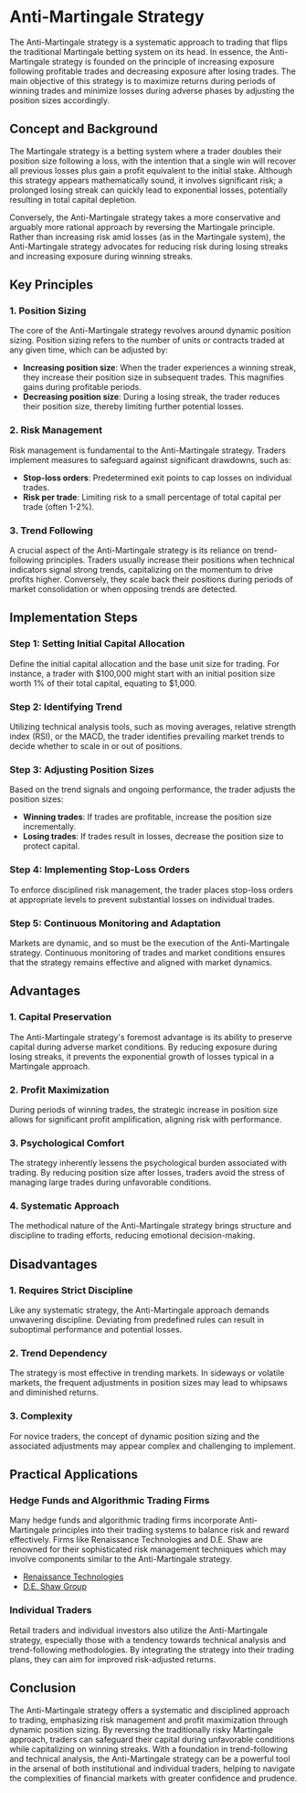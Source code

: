 # Anti-Martingale Strategy

The Anti-Martingale strategy is a systematic approach to trading that flips the traditional Martingale betting system on its head. In essence, the Anti-Martingale strategy is founded on the principle of increasing exposure following profitable trades and decreasing exposure after losing trades. The main objective of this strategy is to maximize returns during periods of winning trades and minimize losses during adverse phases by adjusting the position sizes accordingly.

## Concept and Background

The Martingale strategy is a betting system where a trader doubles their position size following a loss, with the intention that a single win will recover all previous losses plus gain a profit equivalent to the initial stake. Although this strategy appears mathematically sound, it involves significant risk; a prolonged losing streak can quickly lead to exponential losses, potentially resulting in total capital depletion.

Conversely, the Anti-Martingale strategy takes a more conservative and arguably more rational approach by reversing the Martingale principle. Rather than increasing risk amid losses (as in the Martingale system), the Anti-Martingale strategy advocates for reducing risk during losing streaks and increasing exposure during winning streaks.

## Key Principles

### 1. Position Sizing

The core of the Anti-Martingale strategy revolves around dynamic position sizing. Position sizing refers to the number of units or contracts traded at any given time, which can be adjusted by:

- **Increasing position size**: When the trader experiences a winning streak, they increase their position size in subsequent trades. This magnifies gains during profitable periods.
- **Decreasing position size**: During a losing streak, the trader reduces their position size, thereby limiting further potential losses.

### 2. Risk Management

Risk management is fundamental to the Anti-Martingale strategy. Traders implement measures to safeguard against significant drawdowns, such as:

- **Stop-loss orders**: Predetermined exit points to cap losses on individual trades.
- **Risk per trade**: Limiting risk to a small percentage of total capital per trade (often 1-2%).

### 3. Trend Following

A crucial aspect of the Anti-Martingale strategy is its reliance on trend-following principles. Traders usually increase their positions when technical indicators signal strong trends, capitalizing on the momentum to drive profits higher. Conversely, they scale back their positions during periods of market consolidation or when opposing trends are detected.

## Implementation Steps

### Step 1: Setting Initial Capital Allocation

Define the initial capital allocation and the base unit size for trading. For instance, a trader with $100,000 might start with an initial position size worth 1% of their total capital, equating to $1,000.

### Step 2: Identifying Trend

Utilizing technical analysis tools, such as moving averages, relative strength index (RSI), or the MACD, the trader identifies prevailing market trends to decide whether to scale in or out of positions.

### Step 3: Adjusting Position Sizes

Based on the trend signals and ongoing performance, the trader adjusts the position sizes:

- **Winning trades**: If trades are profitable, increase the position size incrementally.
- **Losing trades**: If trades result in losses, decrease the position size to protect capital.

### Step 4: Implementing Stop-Loss Orders

To enforce disciplined risk management, the trader places stop-loss orders at appropriate levels to prevent substantial losses on individual trades.

### Step 5: Continuous Monitoring and Adaptation

Markets are dynamic, and so must be the execution of the Anti-Martingale strategy. Continuous monitoring of trades and market conditions ensures that the strategy remains effective and aligned with market dynamics.

## Advantages

### 1. Capital Preservation

The Anti-Martingale strategy's foremost advantage is its ability to preserve capital during adverse market conditions. By reducing exposure during losing streaks, it prevents the exponential growth of losses typical in a Martingale approach.

### 2. Profit Maximization

During periods of winning trades, the strategic increase in position size allows for significant profit amplification, aligning risk with performance.

### 3. Psychological Comfort

The strategy inherently lessens the psychological burden associated with trading. By reducing position size after losses, traders avoid the stress of managing large trades during unfavorable conditions.

### 4. Systematic Approach

The methodical nature of the Anti-Martingale strategy brings structure and discipline to trading efforts, reducing emotional decision-making.

## Disadvantages

### 1. Requires Strict Discipline

Like any systematic strategy, the Anti-Martingale approach demands unwavering discipline. Deviating from predefined rules can result in suboptimal performance and potential losses.

### 2. Trend Dependency

The strategy is most effective in trending markets. In sideways or volatile markets, the frequent adjustments in position sizes may lead to whipsaws and diminished returns.

### 3. Complexity

For novice traders, the concept of dynamic position sizing and the associated adjustments may appear complex and challenging to implement.

## Practical Applications

### Hedge Funds and Algorithmic Trading Firms

Many hedge funds and algorithmic trading firms incorporate Anti-Martingale principles into their trading systems to balance risk and reward effectively. Firms like Renaissance Technologies and D.E. Shaw are renowned for their sophisticated risk management techniques which may involve components similar to the Anti-Martingale strategy.

- [Renaissance Technologies](https://www.rentec.com/)
- [D.E. Shaw Group](https://www.deshaw.com/)

### Individual Traders

Retail traders and individual investors also utilize the Anti-Martingale strategy, especially those with a tendency towards technical analysis and trend-following methodologies. By integrating the strategy into their trading plans, they can aim for improved risk-adjusted returns.

## Conclusion

The Anti-Martingale strategy offers a systematic and disciplined approach to trading, emphasizing risk management and profit maximization through dynamic position sizing. By reversing the traditionally risky Martingale approach, traders can safeguard their capital during unfavorable conditions while capitalizing on winning streaks. With a foundation in trend-following and technical analysis, the Anti-Martingale strategy can be a powerful tool in the arsenal of both institutional and individual traders, helping to navigate the complexities of financial markets with greater confidence and prudence.

